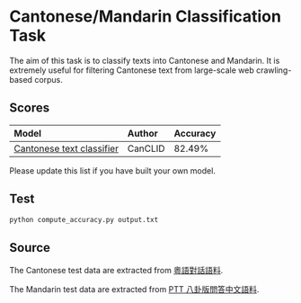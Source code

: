 # Cantonese/Mandarin Classification Task

The aim of this task is to classify texts into Cantonese and Mandarin. It is extremely useful for filtering Cantonese text from large-scale web crawling-based corpus.

## Scores

| Model | Author | Accuracy |
| :- | :- | :- |
| [Cantonese text classifier](https://github.com/CanCLID/cantonese-classifier) | CanCLID | 82.49% |

Please update this list if you have built your own model.

## Test

```sh
python compute_accuracy.py output.txt
```

## Source

The Cantonese test data are extracted from [粵語對話語料](https://github.com/CanCLID/sentences).

The Mandarin test data are extracted from [PTT 八卦版問答中文語料](https://github.com/zake7749/Gossiping-Chinese-Corpus).
